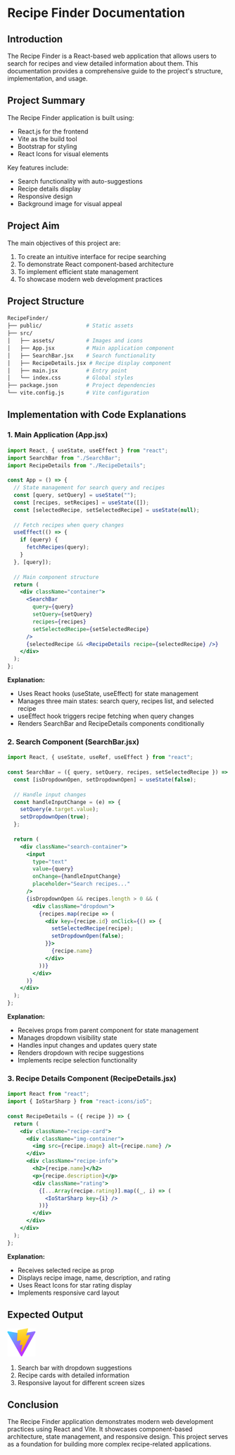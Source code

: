 # Recipe Finder Documentation

## Introduction
The Recipe Finder is a React-based web application that allows users to search for recipes and view detailed information about them. This documentation provides a comprehensive guide to the project's structure, implementation, and usage.

## Project Summary
The Recipe Finder application is built using:
- React.js for the frontend
- Vite as the build tool
- Bootstrap for styling
- React Icons for visual elements

Key features include:
- Search functionality with auto-suggestions
- Recipe details display
- Responsive design
- Background image for visual appeal

## Project Aim
The main objectives of this project are:
1. To create an intuitive interface for recipe searching
2. To demonstrate React component-based architecture
3. To implement efficient state management
4. To showcase modern web development practices

## Project Structure
```bash
RecipeFinder/
├── public/              # Static assets
├── src/
│   ├── assets/          # Images and icons
│   ├── App.jsx          # Main application component
│   ├── SearchBar.jsx    # Search functionality
│   ├── RecipeDetails.jsx # Recipe display component
│   ├── main.jsx         # Entry point
│   └── index.css        # Global styles
├── package.json         # Project dependencies
└── vite.config.js       # Vite configuration
```

## Implementation with Code Explanations

### 1. Main Application (App.jsx)
```jsx
import React, { useState, useEffect } from "react";
import SearchBar from "./SearchBar";
import RecipeDetails from "./RecipeDetails";

const App = () => {
  // State management for search query and recipes
  const [query, setQuery] = useState("");
  const [recipes, setRecipes] = useState([]);
  const [selectedRecipe, setSelectedRecipe] = useState(null);

  // Fetch recipes when query changes
  useEffect(() => {
    if (query) {
      fetchRecipes(query);
    }
  }, [query]);

  // Main component structure
  return (
    <div className="container">
      <SearchBar 
        query={query}
        setQuery={setQuery}
        recipes={recipes}
        setSelectedRecipe={setSelectedRecipe}
      />
      {selectedRecipe && <RecipeDetails recipe={selectedRecipe} />}
    </div>
  );
};
```
**Explanation:**
- Uses React hooks (useState, useEffect) for state management
- Manages three main states: search query, recipes list, and selected recipe
- useEffect hook triggers recipe fetching when query changes
- Renders SearchBar and RecipeDetails components conditionally

### 2. Search Component (SearchBar.jsx)
```jsx
import React, { useState, useRef, useEffect } from "react";

const SearchBar = ({ query, setQuery, recipes, setSelectedRecipe }) => {
  const [isDropdownOpen, setDropdownOpen] = useState(false);
  
  // Handle input changes
  const handleInputChange = (e) => {
    setQuery(e.target.value);
    setDropdownOpen(true);
  };

  return (
    <div className="search-container">
      <input
        type="text"
        value={query}
        onChange={handleInputChange}
        placeholder="Search recipes..."
      />
      {isDropdownOpen && recipes.length > 0 && (
        <div className="dropdown">
          {recipes.map(recipe => (
            <div key={recipe.id} onClick={() => {
              setSelectedRecipe(recipe);
              setDropdownOpen(false);
            }}>
              {recipe.name}
            </div>
          ))}
        </div>
      )}
    </div>
  );
};
```
**Explanation:**
- Receives props from parent component for state management
- Manages dropdown visibility state
- Handles input changes and updates query state
- Renders dropdown with recipe suggestions
- Implements recipe selection functionality

### 3. Recipe Details Component (RecipeDetails.jsx)
```jsx
import React from "react";
import { IoStarSharp } from "react-icons/io5";

const RecipeDetails = ({ recipe }) => {
  return (
    <div className="recipe-card">
      <div className="img-container">
        <img src={recipe.image} alt={recipe.name} />
      </div>
      <div className="recipe-info">
        <h2>{recipe.name}</h2>
        <p>{recipe.description}</p>
        <div className="rating">
          {[...Array(recipe.rating)].map((_, i) => (
            <IoStarSharp key={i} />
          ))}
        </div>
      </div>
    </div>
  );
};
```
**Explanation:**
- Receives selected recipe as prop
- Displays recipe image, name, description, and rating
- Uses React Icons for star rating display
- Implements responsive card layout

## Expected Output
![Recipe Finder Screenshot](public/vite.svg)
1. Search bar with dropdown suggestions
2. Recipe cards with detailed information
3. Responsive layout for different screen sizes

## Conclusion
The Recipe Finder application demonstrates modern web development practices using React and Vite. It showcases component-based architecture, state management, and responsive design. This project serves as a foundation for building more complex recipe-related applications.
